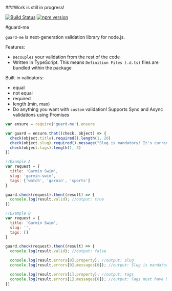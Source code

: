 ###Work is still in progress!

[![Build Status](https://travis-ci.org/goenning/guard-me.svg?branch=master)](https://travis-ci.org/goenning/guard-me)
[![npm version](https://badge.fury.io/js/guard-me.svg)](https://badge.fury.io/js/guard-me)

#guard-me

`guard-me` is next-generation validation library for node.js.

Features:
- `Decouples` your validation from the rest of the code
- Written in TypeScript. This means `Definition Files (.d.ts)` files are bundled within the package

Built-in validators:
- equal
- not equal
- required
- length (min, max)
- Do anything you want with `custom` validation! Supports Sync and Async validations using Promises

```javascript
var ensure = require('guard-me').ensure

var guard = ensure.that((check, object) => {
  check(object.title).required().length(1, 20)
  check(object.slug).required().message("Slug is mandatory! It's currently empty")
  check(object.tags).length(1, 3)
})

//Example A
var request = {
  title: 'Garmin Swim',
  slug: 'garmin-swim',
  tags: ['watch', 'garmin', 'sports']
}

guard.check(request).then((result) => {
  console.log(result.valid); //output: true
})

//Example B
var request = {
  title: 'Garmin Swim',
  slug: '',
  tags: []
}

guard.check(request).then((result) => {
  console.log(result.valid); //output: false

  console.log(result.errors[0].property); //output: slug
  console.log(result.errors[0].messages[0]); //output: Slug is mandatory! It's currently empty

  console.log(result.errors[1].property); //output: tags
  console.log(result.errors[1].messages[0]); //output: Tags must have between 1 and 3 elements
})
```
